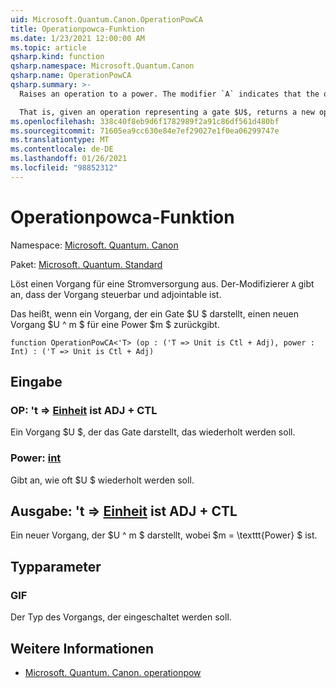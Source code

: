 ```yaml
---
uid: Microsoft.Quantum.Canon.OperationPowCA
title: Operationpowca-Funktion
ms.date: 1/23/2021 12:00:00 AM
ms.topic: article
qsharp.kind: function
qsharp.namespace: Microsoft.Quantum.Canon
qsharp.name: OperationPowCA
qsharp.summary: >-
  Raises an operation to a power. The modifier `A` indicates that the operation is controllable and adjointable.

  That is, given an operation representing a gate $U$, returns a new operation $U^m$ for a power $m$.
ms.openlocfilehash: 338c40f8eb9d6f1782989f2a91c86df561d480bf
ms.sourcegitcommit: 71605ea9cc630e84e7ef29027e1f0ea06299747e
ms.translationtype: MT
ms.contentlocale: de-DE
ms.lasthandoff: 01/26/2021
ms.locfileid: "98852312"
---
```

# <a name="operationpowca-function"></a>Operationpowca-Funktion

Namespace: [Microsoft. Quantum. Canon](xref:Microsoft.Quantum.Canon)

Paket: [Microsoft. Quantum. Standard](https://nuget.org/packages/Microsoft.Quantum.Standard)


Löst einen Vorgang für eine Stromversorgung aus.
Der-Modifizierer `A` gibt an, dass der Vorgang steuerbar und adjointable ist.

Das heißt, wenn ein Vorgang, der ein Gate $U $ darstellt, einen neuen Vorgang $U ^ m $ für eine Power $m $ zurückgibt.

```qsharp
function OperationPowCA<'T> (op : ('T => Unit is Ctl + Adj), power : Int) : ('T => Unit is Ctl + Adj)
```


## <a name="input"></a>Eingabe

### <a name="op--t--unit--is-adj--ctl"></a>OP: 't => [Einheit](xref:microsoft.quantum.lang-ref.unit)  ist ADJ + CTL

Ein Vorgang $U $, der das Gate darstellt, das wiederholt werden soll.


### <a name="power--int"></a>Power: [int](xref:microsoft.quantum.lang-ref.int)

Gibt an, wie oft $U $ wiederholt werden soll.



## <a name="output--t--unit--is-adj--ctl"></a>Ausgabe: 't => [Einheit](xref:microsoft.quantum.lang-ref.unit)  ist ADJ + CTL

Ein neuer Vorgang, der $U ^ m $ darstellt, wobei $m = \texttt{Power} $ ist.

## <a name="type-parameters"></a>Typparameter

### <a name="t"></a>GIF

Der Typ des Vorgangs, der eingeschaltet werden soll.

## <a name="see-also"></a>Weitere Informationen

- [Microsoft. Quantum. Canon. operationpow](xref:Microsoft.Quantum.Canon.OperationPow)